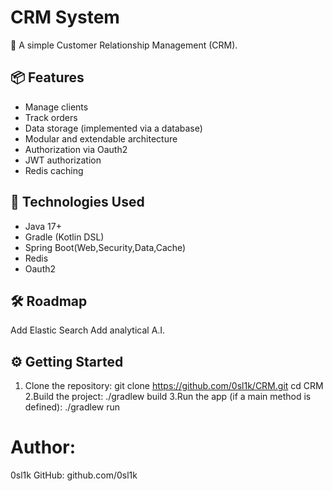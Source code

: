 # CRM System

📌 A simple Customer Relationship Management (CRM).

## 📦 Features

- Manage clients
- Track orders
- Data storage (implemented via a database)
- Modular and extendable architecture
- Authorization via Oauth2
- JWT authorization
- Redis caching

## 🚀 Technologies Used

- Java 17+
- Gradle (Kotlin DSL)
- Spring Boot(Web,Security,Data,Cache)
- Redis
- Oauth2

## 🛠️ Roadmap
  Add Elastic Search
  Add analytical A.I.

## ⚙️ Getting Started

1. Clone the repository:
  git clone https://github.com/0sl1k/CRM.git
  cd CRM
2.Build the project:
  ./gradlew build
3.Run the app (if a main method is defined):
  ./gradlew run


# Author:
   0sl1k
   GitHub: github.com/0sl1k
